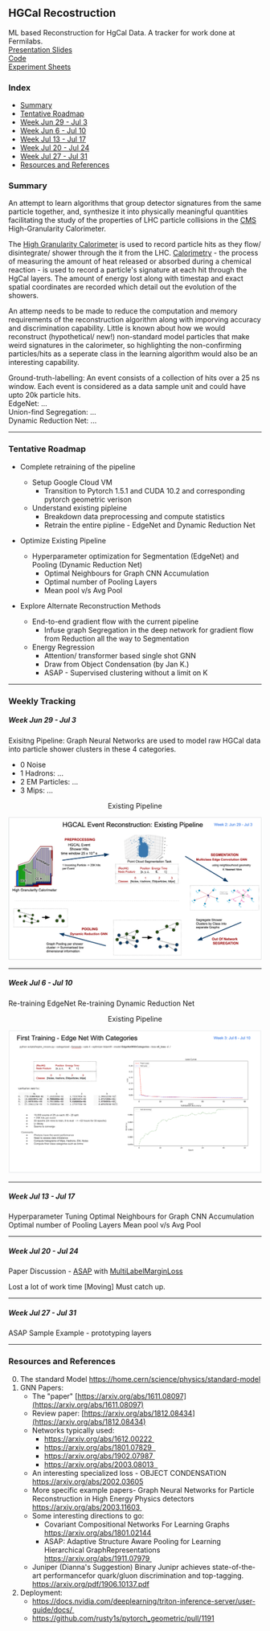 ## HGCal Recostruction

ML based Reconstruction for HgCal Data. A tracker for work done at Fermilabs.\
[Presentation Slides](https://docs.google.com/presentation/d/1WW9HBwumZRxsq518BsyRxTFi64VcT6rng09rtjOeNRk/edit?usp=sharing)\
[Code](https://github.com/chhavisharma/hgcal_ldrd/tree/gravnet2_wip_trainer_args)\
[Experiment Sheets](https://docs.google.com/spreadsheets/d/1euJGMCJdFs_eDy_KjZnsMze26StiSDS9xHrTFlMHnYE/edit?usp=sharing)

### Index
- [Summary](https://github.com/chhavisharma/hgcal-reco/blob/master/README.md#summary)
- [Tentative Roadmap](https://github.com/chhavisharma/hgcal-reco/blob/master/README.md#tentative-roadmap)
- [Week Jun 29 - Jul 3](https://github.com/chhavisharma/hgcal-reco/blob/master/README.md#week-jun-29---jul-3)
- [Week Jun 6  - Jul 10](https://github.com/chhavisharma/hgcal-reco/blob/master/README.md#week-jul-6---jul-10)
- [Week Jul 13 - Jul 17](https://github.com/chhavisharma/hgcal-reco/blob/master/README.md#week-jul-13---jul-17)
- [Week Jul 20 - Jul 24](https://github.com/chhavisharma/hgcal-reco/blob/master/README.md#week-jul-13---jul-17)
- [Week Jul 27 - Jul 31](https://github.com/chhavisharma/hgcal-reco/blob/master/README.md#week-jul-13---jul-17)
- [Resources and References](https://github.com/chhavisharma/hgcal-reco/blob/master/README.md#resources-and-references)


<!---
### Execution
* Author: [Chhavi Sharma](https://www.linkedin.com/in/chhavi275/)
* Tested on: *TBD*
* Installation Instructions: *TBD*
* Execution Instructions: *TBD*
-->

### Summary 
An attempt to learn algorithms that group detector signatures from the same particle together, and, synthesize it into physically meaningful quantities  facilitating the study of the properties of LHC particle collisions in the [CMS](https://home.cern/science/experiments/cms) High-Granularity Calorimeter.

The [High Granularity Calorimeter](https://cms.cern/news/new-era-calorimetry) is used to record particle hits as they flow/ disintegrate/ shower through the it from the LHC. [Calorimetry](https://cms.cern/news/new-era-calorimetry) - the process of measuring the amount of heat released or absorbed during a chemical reaction - is used to record a particle's signature at each hit through the HgCal layers. The amount of energy lost along with timestap and exact spatial coordinates are recorded which detail out the evolution of the showers. 

An attemp needs to be made to reduce the computation and memory requirements of the reconstruction algorithm along with imporving accuracy and discrimination capability. Little is known about how we would reconstruct (hypothetical/ new!) non-standard model particles that make weird signatures in the calorimeter, so highlighting the non-confirming particles/hits as a seperate class in the learning algorithm would also be an interesting capability.

Ground-truth-labelling: An event consists of a collection of hits over a 25 ns window. Each event is considered as a data sample unit and could have upto 20k particle hits.\
EdgeNet: ...\
Union-find Segregation: ...\
Dynamic Reduction Net: ... 

_________________________________________________________________________________________________


### Tentative Roadmap

- Complete retraining of the pipeline
    - Setup Google Cloud VM
        - Transition to Pytorch 1.5.1 and CUDA 10.2 and corresponding pytorch geometric verison
    - Understand existing pipleine
        - Breakdown data preprocessing and compute statistics
        - Retrain the entire pipline - EdgeNet and Dynamic Reduction Net
    
- Optimize Existing Pipeline
    - Hyperparameter optimization for Segmentation (EdgeNet) and Pooling (Dynamic Reduction Net)
        - Optimal Neighbours for Graph CNN Accumulation
        - Optimal number of Pooling Layers
        - Mean pool v/s Avg Pool 

- Explore Alternate Reconstruction Methods
    - End-to-end gradient flow with the current pipeline 
        - Infuse graph Segregation in the deep network for gradient flow from Reduction all the way to Segmentation
    - Energy Regression
        - Attention/ transformer based single shot GNN
        - Draw from Object Condensation (by Jan K.)
        - ASAP - Supervised clustering without a limit on K

_________________________________________________________________________________________________

### Weekly Tracking


##### Week Jun 29 - Jul 3
 
Exisitng Pipeline: Graph Neural Networks are used to model raw HGCal data into particle shower clusters in these 4 categories.
  - 0 Noise
  - 1 Hadrons: ...
  - 2 EM Particles: ...
  - 3 Mips: ...

<p align="center"> Existing Pipeline </p>
<p align="center">
  <img src="images/ExistingPipeline.png"/>
</p>  

_________________________________________________________________________________________________

##### Week Jul 6 - Jul 10


Re-training EdgeNet
Re-training Dynamic Reduction Net


<p align="center"> Existing Pipeline </p>
<p align="center">
  <img src="images/EdgeNetTraining.png"/>
</p>  

_________________________________________________________________________________________________

##### Week Jul 13 - Jul 17

Hyperparameter Tuning
Optimal Neighbours for Graph CNN Accumulation
Optimal number of Pooling Layers
Mean pool v/s Avg Pool 


_________________________________________________________________________________________________

##### Week Jul 20 - Jul 24

Paper Discussion - [ASAP](https://arxiv.org/abs/1911.07979) with [MultiLabelMarginLoss](https://pytorch.org/docs/stable/nn.html#multilabelmarginloss)

Lost a lot of work time 
[Moving] Must catch up.

_________________________________________________________________________________________________


##### Week Jul 27 - Jul 31

ASAP Sample Example - prototyping layers

_________________________________________________________________________________________________


### Resources and References 
0. The standard Model https://home.cern/science/physics/standard-model 
1. GNN Papers: 
    - The "paper" [https://arxiv.org/abs/1611.08097](https://arxiv.org/abs/1611.08097)
    - Review paper: [https://arxiv.org/abs/1812.08434](https://arxiv.org/abs/1812.08434)
    - Networks typically used:
      - https://arxiv.org/abs/1612.00222 
      - https://arxiv.org/abs/1801.07829  
      - https://arxiv.org/abs/1902.07987 
      - https://arxiv.org/abs/2003.08013  
    - An interesting specialized loss - OBJECT CONDENSATION https://arxiv.org/abs/2002.03605 
    - More specific example papers- Graph Neural Networks for Particle Reconstruction in High Energy Physics detectors https://arxiv.org/abs/2003.11603 
    - Some interesting directions to go:
      - Covariant Compositional Networks For Learning Graphs https://arxiv.org/abs/1801.02144      
      - ASAP: Adaptive Structure Aware Pooling for Learning Hierarchical GraphRepresentations https://arxiv.org/abs/1911.07979 
    - Juniper (Dianna's Suggestion) Binary Junipr achieves state-of-the-art performancefor quark/gluon discrimination and top-tagging. https://arxiv.org/pdf/1906.10137.pdf
2. Deployment:
    - https://docs.nvidia.com/deeplearning/triton-inference-server/user-guide/docs/ 
    - https://github.com/rusty1s/pytorch_geometric/pull/1191
